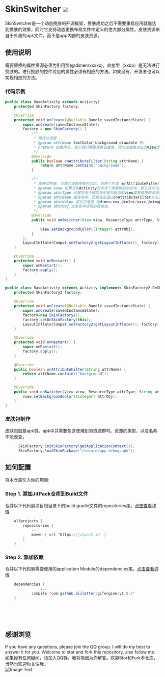 # SkinSwitcher  [![](https://jitpack.io/v/aliletter/skinswitcher.svg)](https://jitpack.io/#aliletter/skinswitcher)
SkinSwitcher是一个动态换肤的开源框架，换肤成功之后不需要重启应用就能达到换肤的效果，同时它支持动态更换布局文件中定义的绝大部分属性。皮肤资源来自于外置的apk文件，而不是app内部的皮肤资源。
## 使用说明
需要替换的属性资源必须为引用型(@dimen/xxxxx)，直接型（xxdp）是无法进行换肤的。进行换肤的控件对应的属性必须有相应的方法。如果没有，开发者也可以实现相应的方法。
### 代码示例
```Java
public class BaseActivity extends Activity{
    protected SkinFactory factory;

    @Override
    protected void onCreate(@Nullable Bundle savedInstanceState) {
        super.onCreate(savedInstanceState);
        factory = new SkinFactory() {
            /**
             * 属性过滤器
             * @param attrName textColor,background,drawable 等.
             * @return 如果为真，表示我们需要替换该属性，同时该属性对应的View也会通过onSwitcher方法
             */
            @Override
            public boolean onAttributeFilter(String attrName) {
                return attrName.contains("background");
            }

            /**
             * 皮肤切换器，当我们设置皮肤包以后，这两个方法（onAttributeFilter，onSwitcher）才会调用。
             * @param view 如果当前Activity包含多个需要换肤的控件，那么此方法也会对应执行相应的次数，使用者需要自行判断view的类型。
             * @param attrType 此属性用于辅助使用者判断当前view需要替换的资源类型。（string,mipmap,drawable,dimen,color等等）
             * @param attrName 属性名称。此属性是通过onAttributeFilter方法过滤。使用者可以通过属性名称，调用相应的方法设置View的属性，以达到换肤的目的。（textColor,background,drawable 等）
             * @param attrValue 属性应用值（@dimen/xxx,@color/xxxx,@mimap/xxxx and so on）
             * @param attrObj 皮肤包中读取的属性值.
             */
            @Override
            public void onSwitcher(View view, ResourceType attrType, String attrName, String attrValue, Object attrObj) {
            
                view.setBackgroundColor((Integer) attrObj);
            }
        };
        LayoutInflaterCompat.setFactory2(getLayoutInflater(), factory);
    }

    @Override
    protected void onRestart() {
        super.onRestart();
        factory.apply();
    }
}
```
```Java
public class BaseActivity extends Activity implements SkinFactory2.OnSkinFactory {
    protected SkinFactory2 factory;

    @Override
    protected void onCreate(@Nullable Bundle savedInstanceState) {
        super.onCreate(savedInstanceState);
        factory=new SkinFactory2();
        factory.setOnSkinFactory(this);
        LayoutInflaterCompat.setFactory2(getLayoutInflater(), factory);
    }

    @Override
    protected void onRestart() {
        super.onRestart();
        factory.apply();
    }

    @Override
    public boolean onAttributeFilter(String attrName) {
        return attrName.contains("background");
    }

    @Override
    public void onSwitcher(View view, ResourceType attrType, String attrName, String attrValue, Object attrObj) {
        view.setBackgroundColor((Integer) attrObj);
    }
}

```
### 皮肤包制作
皮肤包就是apk包，apk中只需要包含使用到的资源即可。资源的类型，以及名称不能改变。
```Java
      SkinFactory.initSkinFactory(getApplicationContext());
      SkinFactory.loadSkinPackage("/sdcard/app-debug.apk");
```
## 如何配置
将本仓库引入你的项目:
### Step 1. 添加JitPack仓库到Build文件
合并以下代码到项目根目录下的build.gradle文件的repositories尾。[点击查看详情](https://github.com/aliletter/CarouselBanner/blob/master/root_build.gradle.png)
```Java
	allprojects {
		repositories {
			...
			maven { url 'https://jitpack.io' }
		}
	}
```
### Step 2. 添加依赖   
合并以下代码到需要使用的application Module的dependencies尾。[点击查看详情](https://github.com/aliletter/CarouselBanner/blob/master/application_build.gradle.png)
```Java
	dependencies {
                ...
	        compile 'com.github.aliletter:gifengine:v1.0.5'
	}
```
<br><br><br>
## 感谢浏览
If you have any questions, please join the QQ group. I will do my best to answer it for you. Welcome to star and fork this repository, alse follow me.
如果你有任何疑问，请加入QQ群，我将竭诚为你解答。欢迎Star和Fork本仓库，当然也欢迎你关注我。
<br>
![Image Text](https://github.com/aliletter/CarouselBanner/blob/master/qq_group.png)
